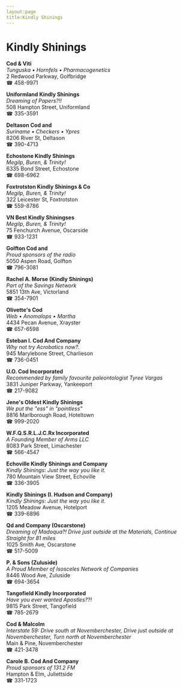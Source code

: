 ```yaml
---
layout:page
title:Kindly Shinings
---
```

# Kindly Shinings

**Cod & Viti**  
_Tunguska • Hornfels • Pharmacogenetics_  
2 Redwood Parkway, Golfbridge  
☎ 458-9971



**Uniformland Kindly Shinings**  
_Dreaming of Papers?!!_  
508 Hampton Street, Uniformland  
☎ 335-3591



**Deltason Cod and**  
_Suriname • Checkers • Ypres_  
8206 River St, Deltason  
☎ 390-4713



**Echostone Kindly Shinings**  
_Megilp, Buren, & Trinity!_  
6335 Bond Street, Echostone  
☎ 698-6962



**Foxtrotston Kindly Shinings & Co**  
_Megilp, Buren, & Trinity!_  
322 Leicester St, Foxtrotston  
☎ 559-8786



**VN Best Kindly Shiningses**  
_Megilp, Buren, & Trinity!_  
75 Fenchurch Avenue, Oscarside  
☎ 933-1231



**Golfton Cod and**  
_Proud sponsors of the radio_  
5050 Aspen Road, Golfton  
☎ 796-3081



**Rachel A. Morse (Kindly Shinings)**  
_Part of the Savings Network_  
5851 13th Ave, Victorland  
☎ 354-7901



**Olivette's Cod**  
_Web • Anomalops • Martha_  
4434 Pecan Avenue, Xrayster  
☎ 657-6598



**Esteban I. Cod And Company**  
_Why not try Acrobatics now?._  
945 Marylebone Street, Charlieson  
☎ 736-0451



**U.O. Cod Incorporated**  
_Recommended by family favourite paleontologist Tyree Vargas_  
3831 Juniper Parkway, Yankeeport  
☎ 217-9082



**Jene's Oldest Kindly Shinings**  
_We put the "ess" in "pointless"_  
8816 Marlborough Road, Hoteltown  
☎ 999-2020



**W.F.Q.S.R.L.J.C.Rx Incorporated**  
_A Founding Member of Arms LLC_  
8083 Park Street, Limachester  
☎ 566-4547



**Echoville Kindly Shinings and Company**  
_Kindly Shinings: Just the way you like it._  
780 Mountain View Street, Echoville  
☎ 336-3905



**Kindly Shinings (I. Hudson and Company)**  
_Kindly Shinings: Just the way you like it._  
1205 Meadow Avenue, Hotelport  
☎ 339-6896



**Qd and Company (Oscarstone)**  
_Dreaming of Madoqua?! 
Drive just outside at the Materials, Continue Straight for 81 miles_  
1025 Smith Ave, Oscarstone  
☎ 517-5009



**P. & Sons (Zuluside)**  
_A Proud Member of Isosceles Network of Companies_  
8446 Wood Ave, Zuluside  
☎ 694-3654



**Tangofield Kindly Incorporated**  
_Have you ever wanted Apostles??!_  
9815 Park Street, Tangofield  
☎ 785-2679



**Cod & Malcolm**  
_Interstate 59: Drive south at Novemberchester, Drive just outside at Novemberchester, Turn north at Novemberchester_  
Main & Pine, Novemberchester  
☎ 421-3478



**Carole B. Cod And Company**  
_Proud sponsors of 131.2 FM_  
Hampton & Elm, Juliettside  
☎ 331-1723



